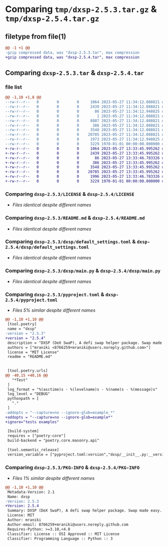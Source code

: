 # Comparing `tmp/dxsp-2.5.3.tar.gz` & `tmp/dxsp-2.5.4.tar.gz`

## filetype from file(1)

```diff
@@ -1 +1 @@
-gzip compressed data, was "dxsp-2.5.3.tar", max compression
+gzip compressed data, was "dxsp-2.5.4.tar", max compression
```

## Comparing `dxsp-2.5.3.tar` & `dxsp-2.5.4.tar`

### file list

```diff
@@ -1,10 +1,8 @@
--rw-r--r--   0        0        0     1064 2023-05-27 11:34:12.088821 dxsp-2.5.3/LICENSE
--rw-r--r--   0        0        0     2439 2023-05-27 11:34:12.088821 dxsp-2.5.3/README.md
--rw-r--r--   0        0        0       86 2023-05-27 11:34:12.948825 dxsp-2.5.3/dxsp/__init__.py
--rw-r--r--   0        0        0        1 2023-05-27 11:34:12.088821 dxsp-2.5.3/dxsp/assets/__init__.py
--rw-r--r--   0        0        0     8887 2023-05-27 11:34:12.088821 dxsp-2.5.3/dxsp/assets/blockchains.py
--rw-r--r--   0        0        0      386 2023-05-27 11:34:12.088821 dxsp-2.5.3/dxsp/config.py
--rw-r--r--   0        0        0     3548 2023-05-27 11:34:12.088821 dxsp-2.5.3/dxsp/default_settings.toml
--rw-r--r--   0        0        0    20785 2023-05-27 11:34:12.088821 dxsp-2.5.3/dxsp/main.py
--rw-r--r--   0        0        0     1973 2023-05-27 11:34:12.948825 dxsp-2.5.3/pyproject.toml
--rw-r--r--   0        0        0     3229 1970-01-01 00:00:00.000000 dxsp-2.5.3/PKG-INFO
+-rw-r--r--   0        0        0     1064 2023-05-27 13:33:45.995262 dxsp-2.5.4/LICENSE
+-rw-r--r--   0        0        0     2439 2023-05-27 13:33:45.995262 dxsp-2.5.4/README.md
+-rw-r--r--   0        0        0       86 2023-05-27 13:33:46.783326 dxsp-2.5.4/dxsp/__init__.py
+-rw-r--r--   0        0        0      386 2023-05-27 13:33:45.995262 dxsp-2.5.4/dxsp/config.py
+-rw-r--r--   0        0        0     3548 2023-05-27 13:33:45.995262 dxsp-2.5.4/dxsp/default_settings.toml
+-rw-r--r--   0        0        0    20785 2023-05-27 13:33:45.995262 dxsp-2.5.4/dxsp/main.py
+-rw-r--r--   0        0        0     1996 2023-05-27 13:33:46.783326 dxsp-2.5.4/pyproject.toml
+-rw-r--r--   0        0        0     3229 1970-01-01 00:00:00.000000 dxsp-2.5.4/PKG-INFO
```

### Comparing `dxsp-2.5.3/LICENSE` & `dxsp-2.5.4/LICENSE`

 * *Files identical despite different names*

### Comparing `dxsp-2.5.3/README.md` & `dxsp-2.5.4/README.md`

 * *Files identical despite different names*

### Comparing `dxsp-2.5.3/dxsp/default_settings.toml` & `dxsp-2.5.4/dxsp/default_settings.toml`

 * *Files identical despite different names*

### Comparing `dxsp-2.5.3/dxsp/main.py` & `dxsp-2.5.4/dxsp/main.py`

 * *Files identical despite different names*

### Comparing `dxsp-2.5.3/pyproject.toml` & `dxsp-2.5.4/pyproject.toml`

 * *Files 5% similar despite different names*

```diff
@@ -1,10 +1,10 @@
 [tool.poetry]
 name = "dxsp"
-version = "2.5.3"
+version = "2.5.4"
 description = "DXSP (DeX SwaP), A defi swap helper package. Swap made easy."
 authors = ["mraniki <8766259+mraniki@users.noreply.github.com>"]
 license = "MIT License"
 readme = "README.md"
 
 
 [tool.poetry.urls]
@@ -40,15 +40,16 @@
   "*Test"
 ]
 log_format = "%(asctime)s - %(levelname)s - %(name)s - %(message)s"
 log_level = "DEBUG"
 pythonpath = [
   "."
 ]
-addopts = "--capture=no --ignore-glob=example_*"
+addopts = "--capture=no --ignore-glob=example*"
+ignore="tests examples"
 
 [build-system]
 requires = ["poetry-core"]
 build-backend = "poetry.core.masonry.api"
 
 [tool.semantic_release]
 version_variable = ["pyproject.toml:version","dxsp/__init__.py:__version__"]
```

### Comparing `dxsp-2.5.3/PKG-INFO` & `dxsp-2.5.4/PKG-INFO`

 * *Files 1% similar despite different names*

```diff
@@ -1,10 +1,10 @@
 Metadata-Version: 2.1
 Name: dxsp
-Version: 2.5.3
+Version: 2.5.4
 Summary: DXSP (DeX SwaP), A defi swap helper package. Swap made easy.
 License: MIT
 Author: mraniki
 Author-email: 8766259+mraniki@users.noreply.github.com
 Requires-Python: >=3.10,<4.0
 Classifier: License :: OSI Approved :: MIT License
 Classifier: Programming Language :: Python :: 3
```

